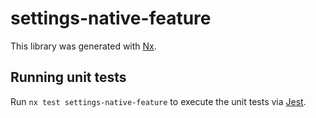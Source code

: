 # settings-native-feature

This library was generated with [Nx](https://nx.dev).

## Running unit tests

Run `nx test settings-native-feature` to execute the unit tests via [Jest](https://jestjs.io).
